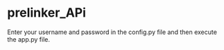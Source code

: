 # prelinker_APi

Enter your username and password in the config.py file and then execute the app.py file.
